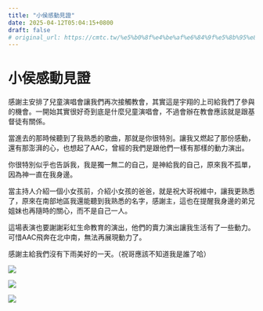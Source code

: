```yaml
---
title: "小侯感動見證"
date: 2025-04-12T05:04:15+0800
draft: false
# original_url: https://cmtc.tw/%e5%b0%8f%e4%be%af%e6%84%9f%e5%8b%95%e8%a6%8b%e8%ad%89
---
```


# 小侯感動見證

感謝主安排了兒童演唱會讓我們再次接觸教會，其實這是宇翔的上司給我們了參與的機會。一開始其實很好奇到底是什麼兒童演唱會，不過會辦在教會應該就是跟基督徒有關係。

當進去的那時候聽到了我熟悉的歌曲，那就是你很特別。讓我又燃起了那份感動，還有那澎湃的心，也想起了AAC，曾經的我們是跟他們一樣有那樣的動力演出。

你很特別似乎也告訴我，我是獨一無二的自己，是神給我的自己，原來我不孤單，因為神一直在我身邊。

當主持人介紹一個小女孩前，介紹小女孩的爸爸，就是祝大哥祝維中，讓我更熟悉了，原來在南部地區我還能聽到我熟悉的名字，感謝主，這也在提醒我身邊的弟兄姐妹也再隨時的關心，而不是自己一人。

這場表演也要謝謝彩虹生命教育的演出，他們的賣力演出讓我生活有了一些動力。可惜AAC飛奔在北中南，無法再展現動力了。

感謝主給我們沒有下雨美好的一天。（祝哥應該不知道我是誰了哈）

![](/images/20170729s1.jpg)

![](/images/20170729s2.jpg)

![](/images/20170729s3.jpg)